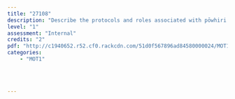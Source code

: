 ```yaml
---
title: "27108"
description: "Describe the protocols and roles associated with pōwhiri in accordance with tikanga"
level: "1"
assessment: "Internal"
credits: "2"
pdf: "http://c1940652.r52.cf0.rackcdn.com/51d0f567896ad84580000024/MOT1-27108.pdf"
categories:
    - "MOT1"
    
    
    
    
---
```


